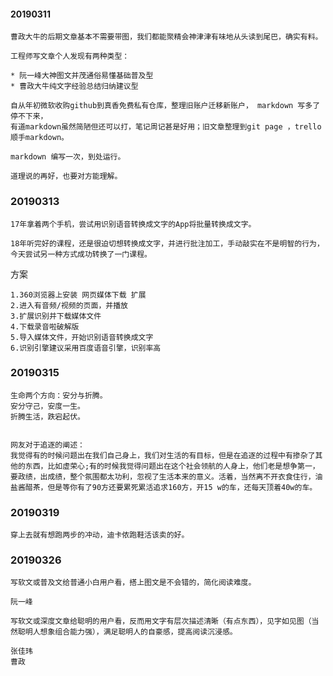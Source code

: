 

#### 20190311

```
曹政大牛的后期文章基本不需要带图，我们都能聚精会神津津有味地从头读到尾巴，确实有料。

工程师写文章个人发现有两种类型：

* 阮一峰大神图文并茂通俗易懂基础普及型
* 曹政大牛纯文字经验总结归纳建议型

```

```
自从年初微软收购github到真香免费私有仓库，整理旧账户迁移新账户， markdown 写多了停不下来，
有道markdown虽然简陋但还可以打，笔记周记甚是好用；旧文章整理到git page ，trello 顺手markdown。

markdown 编写一次，到处运行。

```

```
道理说的再好，也要对方能理解。
```

### 20190313

```
17年拿着两个手机，尝试用识别语音转换成文字的App将批量转换成文字。

18年听完好的课程，还是很迫切想转换成文字，并进行批注加工，手动敲实在不是明智的行为，今天尝试另一种方式成功转换了一门课程。

```
方案

    1.360浏览器上安装 网页媒体下载 扩展
    2.进入有音频/视频的页面，并播放
    3.扩展识别并下载媒体文件
    4.下载录音啦破解版
    5.导入媒体文件，开始识别语音转换成文字
    6.识别引擎建议采用百度语音引擎，识别率高


### 20190315

    生命两个方向：安分与折腾。
    安分守己，安度一生。
    折腾生活，跌宕起伏。


    网友对于追逐的阐述：
    我觉得有的时候问题出在我们自己身上，我们对生活的有目标，但是在追逐的过程中有掺杂了其他的东西，比如虚荣心;有的时候我觉得问题出在这个社会领航的人身上，他们老是想争第一，要政绩，出成绩，整个氛围都太功利，忽视了生活本来的意义。活着，当然离不开衣食住行，油盐酱醋茶，但是等你有了90方还要累死累活追求160方，开15 w的车，还每天顶着40w的车。

### 20190319

    穿上去就有想跑两步的冲动，迪卡侬跑鞋活该卖的好。


### 20190326

    写软文或普及文给普通小白用户看，搭上图文是不会错的，简化阅读难度。

    阮一峰

    写软文或深度文章给聪明的用户看，反而用文字有层次描述清晰（有点东西），见字如见图（当然聪明人想象组合能力强），满足聪明人的自豪感，提高阅读沉浸感。

    张佳玮
    曹政

### 














